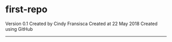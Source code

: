 # first-repo
Version 0.1
Created by Cindy Fransisca
Created at 22 May 2018
Created using GitHub
- - - - -
###
